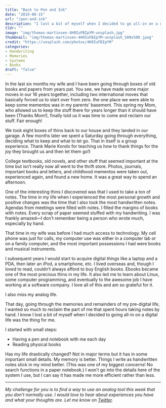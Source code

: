 ```yaml
---
title: "Back to Pen and Ink"
date: "2019-08-15"
url: "/pen-and-ink"
description: "I lost a bit of myself when I decided to go all-in on a digital life. Recently I decided to try and restore my analog soul with some pens and notebooks."
tldr: ""
image: "img/thomas-martinsen-4H9IuFBIpYM-unsplash.jpg"
thumbnail: "img/thomas-martinsen-4H9IuFBIpYM-unsplash_500x500.jpeg"
credit: "https://unsplash.com/photos/4H9IuFBIpYM"
categories:
- Handwriting
- Memories
- Systems
- Books
draft: "false"
---
```


In the last six months my wife and I have been going through boxes of old books and papers from years pat. You see, we have made some major moves in our 16 years together, including two international moves that basically forced us to start over from zero. the one place we were able to keep some mementos was in my parents’ basement. This spring my Mom, who allowed us to keep the stuff there for years longer than it should have been (Thanks Mom!), finally told us it was time to come and reclaim our stuff. Fair enough!

We took eight boxes of thins back to our house and they landed in our garage. A few months later we spent a Saturday going through everything, deciding what to keep and what to let go. That in itself is a group experience. Thank Marie Kondo for teaching us how to thank things for the joy they brought us and then let them go!) 

College textbooks, old novels, and other stuff that seemed important at the time but isn’t really now all went to the thrift store. Photos, journals, important books and letters, and childhood mementos were taken out, experienced again, and found a new home. It was a great way to spend an afternoon.

One of the interesting thins I discovered was that I used to take a ton of notes. The time in my life when I experienced the most personal growth and positive changes was the time that I also took the most handwritten notes. Agendas from meetings were filled with notes. I filled the margins of books with notes. Every scrap of paper seemed stuffed with my handwriting. I was frankly amazed—I don’t remember being a person who wrote much, especially by hand.

That time in my wife was before I had much access to technology. My cell phone was just for calls, my computer use was either in a computer lab or on a family computer, and the most important possessions I had were books and musical instruments.

I subsequent years I would start to acquire digital *things* like a laptop and a PDA, then later an iPod, a smartphone, etc. I lived overseas and, though I loved to read, couldn’t always afford to buy English books. Ebooks became one of the most precious thins in my life. It also led me to learn about Linux, some computer programming, and eventually to the awesome job I have working at a software company. I love all of this and am so grateful for it.

I also miss my analog life.

That day, going through the memories and remainders of my pre-digital life, I wanted so much to reclaim the part of me that spent hours taking notes by hand. I know I lost a bit of myself when I decided to going all-in on a digital life was the thing for me.

I started with small steps:

- Having a pen and notebook with me each day
- Reading physical books

Has my life drastically changed? Not in major terms but it has in some important small details. My memory is better. Things I write as handwritten notes stick in my mind better. (This was one of my biggest concerns! No search functions in a paper notebook.) I won’t go into the details here of the system I use, but I can say it has made me more efficient rather than less.

---

*My challenge for you is to find a way to use an analog tool this week that you don’t normally use. I would love to hear about experiences you have and what your thoughts are. Let me know on [Twitter](https://twitter.com/adamtervort/).*